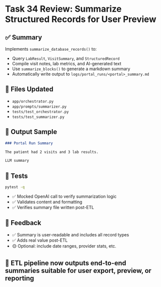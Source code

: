 # Task 34 Review: Summarize Structured Records for User Preview

## ✅ Summary
Implements `summarize_database_records()` to:
- Query `LabResult`, `VisitSummary`, and `StructuredRecord`
- Compile visit notes, lab metrics, and AI-generated text
- Use `summarize_blocks()` to generate a markdown summary
- Automatically write output to `logs/portal_runs/<portal>_summary.md`

## 📂 Files Updated
- `app/orchestrator.py`
- `app/prompts/summarizer.py`
- `tests/test_orchestrator.py`
- `tests/test_summarizer.py`

## 📄 Output Sample
```md
### Portal Run Summary

The patient had 2 visits and 3 lab results.

LLM summary
```

## 🧪 Tests
```bash
pytest -q
```
- ✅ Mocked OpenAI call to verify summarization logic
- ✅ Validates content and formatting
- ✅ Verifies summary file written post-ETL

## 💬 Feedback
- ✅ Summary is user-readable and includes all record types
- ✅ Adds real value post-ETL
- 🟡 Optional: include date ranges, provider stats, etc.

## 🚀 ETL pipeline now outputs end-to-end summaries suitable for user export, preview, or reporting